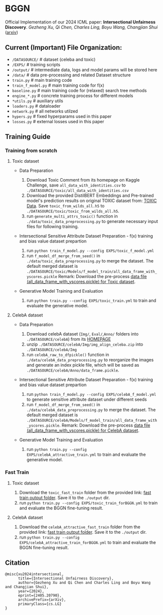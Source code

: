 # BGGN

Official Implementation of our 2024 ICML paper:
**Intersectional Unfairness Discovery**. 
*Gezheng Xu, Qi Chen, Charles Ling, Boyu Wang, Changjian Shui*
([arxiv](https://arxiv.org/abs/2405.20790))

## Current (Important) File Organization:
  - ```/DATASOURCE/``` # dataset (celeba and toxic)
  - ```/EXPS/``` # training scripts
  - ```/output/``` # intermediate data, logs and model params will be stored here
  - ```/data/``` # data pre-processing and related Dataset structure
  - ```train.py``` # main training code
  - ```train_f_model.py``` # main training code for f(x) 
  - ```baseline.py``` # main training code for (relaxed) search tree methods
  - ```engine_*.py``` # concrete training process for different models
  - ```*utils.py``` # auxiliary utils 
  - ```loaders.py``` # dataloader
  - ```network.py``` # all networks utilzed
  - ```hypers.py``` # fixed hyperparams used in this paper
  - ```losses.py``` # external losses used in this paper


## Training Guide

### Training from scratch

1. Toxic dataset
   - Data Preparation
        1. Download Toxic Comment from its homepage on Kaggle Challenge, save ```all_data_with_identities.csv``` to ```./DATASOURCE/toxic/all_data_with_identities.csv```
        2. Download the provided DistilBERT Embeddings and Pre-trained model's prediction results on original TOXIC dataset from: [TOXIC Data](https://drive.google.com/file/d/1NSXRec0xl57_UAQwTl-6lwznpfcETXui/view?usp=drive_link). Save ```toxic_from_wilds_all.h5``` to ```./DATASOURCE/toxic/toxic_from_wilds_all.h5```.
        3. run ```generate_multi_attrs_toxic()``` function in ```./data/toxic_data_preprocessing.py``` to generate necessary input files for following training.

   - Intersectional Sensitive Attribute Dataset Preparation - f(x) training and bias value dataset prepartion
        1. run ```python train_f_model.py --config EXPS/toxic_f_model.yml```
        2. run ```f_model_df_merge_from_seed()``` in ```./data/toxic_data_preprocessing.py``` to merge the dataset. The default merged dataset is ```./DATASOURCE/toxic/Models/f_model_train/all_data_frame_with_yscores.pickle```
     Remark: Download the pre-process [data file (all_data_frame_with_yscores.pickle) for Toxic dataset](https://drive.google.com/file/d/1qSzbQznhRCsytJ8trCObAqCgzK2Ykf3p/view?usp=drive_link).

   - Generative Model Training and Evaluation
        1. run ```python train.py --config EXPS/toxic_train.yml``` to train and evaluate the generative model.

2. CelebA dataset
   - Data Preparation
        1. Download celebA dataset (```Img/```, ```Eval/```,```Anno/``` folders into ```./DATASOURCE/celebA```) from its [HOMEPAGE](https://mmlab.ie.cuhk.edu.hk/projects/CelebA.html)
        2. unzip ```./DATASOURCE/celebA/Img/img_align_celeba.zip``` into ```./DATASOURCE/celebA/Img``` 
        3. run ```celebA_raw_to_dfpickle()``` function in ```./data/celebA_data_preprocessing.py``` to reorganize the images and generate an index pickle file, which will be saved as ```./DATASOURCE/celebA/Anno/data_frame.pickle```.

   - Intersectional Sensitive Attribute Dataset Preparation - f(x) training and bias value dataset prepartion
        1. run ```python train_f_model.py --config EXPS/celebA_f_model.yml``` to generate sensitive attribute dataset under different seeds
        2. run ```f_model_df_merge_from_seed()``` in ```./data/celebA_data_preprocessing.py``` to merge the dataset. The default merged dataset is ```./DATASOURCE/celebA/Models/f_model_train/all_data_frame_with_yscores.pickle```.
     Remark: Download the pre-process [data file (all_data_frame_with_yscores.pickle) for CelebA dataset](https://drive.google.com/file/d/1GPwiKHFw8ZSA8MbzygATRkXm2zHi1QzR/view?usp=drive_link).

   - Generative Model Training and Evaluation
        1. run ```python train.py --config EXPS/celebA_attractive_train.yml``` to train and evaluate the generative model.
 

### Fast Train

1. Toxic dataset
     1. Download the ```toxic_fast_train``` folder from the provided link: [fast train output folder](https://drive.google.com/drive/folders/1aPNWStlKeoWaUhKb1xzvGkiw4CepmSuQ?usp=drive_link). Save it to the ```./output``` dir.
     2. run ```python train.py --config EXPS/toxic_train_forBGGN.yml``` to train and evaluate the BGGN fine-tuning result.

2. CelebA dataset
     1. Download the ```celebA_attractive_fast_train``` folder from the provided link: [fast train output folder](https://drive.google.com/drive/folders/1aPNWStlKeoWaUhKb1xzvGkiw4CepmSuQ?usp=drive_link). Save it to the ```./output``` dir.
     2. run ```python train.py --config EXPS/celebA_attractive_train_forBGGN.yml``` to train and evaluate the BGGN fine-tuning result.

## Citation

```
@misc{xu2024intersectional,
      title={Intersectional Unfairness Discovery}, 
      author={Gezheng Xu and Qi Chen and Charles Ling and Boyu Wang and Changjian Shui},
      year={2024},
      eprint={2405.20790},
      archivePrefix={arXiv},
      primaryClass={cs.LG}
}
```